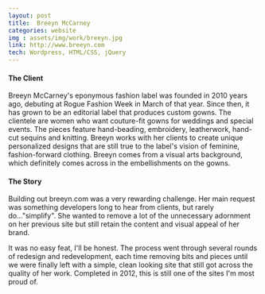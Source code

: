 ```yaml
---
layout: post
title:  Breeyn McCarney
categories: website
img : assets/img/work/breeyn.jpg
link: http://www.breeyn.com
tech: Wordpress, HTML/CSS, jQuery
---
```

#### The Client
Breeyn McCarney's eponymous fashion label was founded in 2010 years ago, debuting at Rogue Fashion Week in March of that year. Since then, it has grown to be an editorial label that produces custom gowns. The clientele are women who want couture-fit gowns for weddings and special events. The pieces feature hand-beading, embroidery, leatherwork, hand-cut sequins and knitting. Breeyn works with her clients to create unique personalized designs that are still true to the label's vision of feminine, fashion-forward clothing. Breeyn comes from a visual arts background, which definitely comes across in the embellishments on the gowns.

#### The Story
Building out breeyn.com was a very rewarding challenge. Her main request was something developers long to hear from clients, but rarely do..."simplify". She wanted to remove a lot of the unnecessary adornment on her previous site but still retain the content and visual appeal of her brand.

It was no easy feat, I'll be honest. The process went through several rounds of redesign and redevelopment, each time removing bits and pieces until we were finally left with a simple, clean looking site that still got across the quality of her work. Completed in 2012, this is still one of the sites I'm most proud of.
